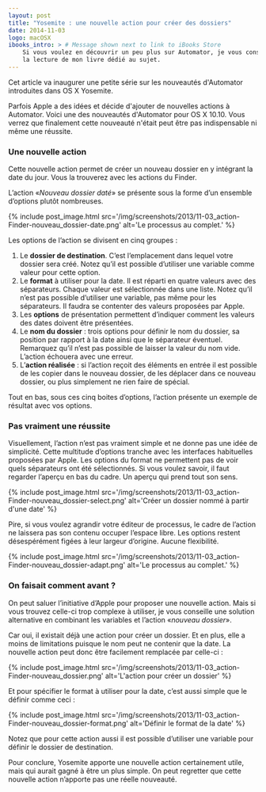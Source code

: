 ```yaml
---
layout: post
title: "Yosemite : une nouvelle action pour créer des dossiers"
date: 2014-11-03
logo: macOSX
ibooks_intro: > # Message shown next to link to iBooks Store
    Si vous voulez en découvrir un peu plus sur Automator, je vous conseille 
    la lecture de mon livre dédié au sujet.
---
```


Cet article va inaugurer une petite série sur les nouveautés d'Automator 
introduites dans OS X Yosemite.

Parfois Apple a des idées et décide d'ajouter de nouvelles actions à Automator. 
Voici une des nouveautés d'Automator pour OS X 10.10. 
Vous verrez que finalement cette nouveauté n'était peut être pas indispensable 
ni même une réussite.

### Une nouvelle action

Cette nouvelle action permet de créer un nouveau dossier en y intégrant la 
date du jour. Vous la trouverez avec les actions du Finder.

L’action «*Nouveau dossier daté*» se présente sous la forme d’un ensemble 
d’options plutôt nombreuses.

{% include post_image.html 
    src='/img/screenshots/2013/11-03_action-Finder-nouveau_dossier-date.png' 
    alt='Le processus au complet.' %}

Les options de l’action se divisent en cinq groupes :

1. Le **dossier de destination**. 
    C’est l’emplacement dans lequel votre dossier sera créé. 
    Notez qu’il est possible d’utiliser une variable comme valeur pour 
    cette option.
2. Le **format** à utiliser pour la date. 
    Il est réparti en quatre valeurs avec des séparateurs. 
    Chaque valeur est sélectionnée dans une liste. 
    Notez qu’il n’est pas possible d’utiliser une variable, 
    pas même pour les séparateurs. 
    Il faudra se contenter des valeurs proposées par Apple.
3. Les **options** de présentation permettent d’indiquer comment les valeurs des 
    dates doivent être présentées.
4. Le **nom du dossier** : 
    trois options pour définir le nom du dossier, 
    sa position par rapport à la date ainsi que le séparateur éventuel. 
    Remarquez qu’il n’est pas possible de laisser la valeur du nom vide. 
    L’action échouera avec une erreur. 
5. L’**action réalisée** : 
    si l’action reçoit des éléments en entrée il est possible de les copier 
    dans le nouveau dossier, de les déplacer dans ce nouveau dossier, ou plus 
    simplement ne rien faire de spécial.

Tout en bas, sous ces cinq boites d’options, l’action présente un exemple de 
résultat avec vos options.

### Pas vraiment une réussite

Visuellement, l’action n’est pas vraiment simple et ne donne pas une idée
de simplicité. Cette multitude d’options tranche avec les interfaces habituelles 
proposées par Apple. 
Les options du format ne permettent pas de voir quels séparateurs ont été 
sélectionnés. 
Si vous voulez savoir, il faut regarder l’aperçu en bas du cadre. 
Un aperçu qui prend tout son sens.

{% include post_image.html 
    src='/img/screenshots/2013/11-03_action-Finder-nouveau_dossier-select.png' 
    alt='Créer un dossier nommé à partir d\'une date' %}

Pire, si vous voulez agrandir votre éditeur de processus, 
le cadre de l’action ne laissera pas son contenu occuper l’espace libre. 
Les options restent désespérément figées à leur largeur d’origine. 
Aucune flexibilité.

{% include post_image.html 
    src='/img/screenshots/2013/11-03_action-Finder-nouveau_dossier-adapt.png' 
    alt='Le processus au complet.' %}

### On faisait comment avant ?

On peut saluer l’initiative d’Apple pour proposer une nouvelle action. 
Mais si vous trouvez celle-ci trop complexe à utiliser, je vous conseille une 
solution alternative en combinant les variables et l’action «*nouveau dossier*».

Car oui, il existait déjà une action pour créer un dossier. 
Et en plus, elle a moins de limitations puisque le nom peut ne contenir que la 
date. La nouvelle action peut donc être facilement remplacée par celle-ci :

{% include post_image.html 
    src='/img/screenshots/2013/11-03_action-Finder-nouveau_dossier.png' 
    alt='L\'action pour créer un dossier' %}


Et pour spécifier le format à utiliser pour la date, c’est aussi simple que 
le définir comme ceci :

{% include post_image.html 
    src='/img/screenshots/2013/11-03_action-Finder-nouveau_dossier-format.png' 
    alt='Définir le format de la date' %}

Notez que pour cette action aussi il est possible d’utiliser une variable 
pour définir le dossier de destination. 

Pour conclure, Yosemite apporte une nouvelle action certainement utile, 
mais qui aurait gagné à être un plus simple. 
On peut regretter que cette nouvelle action n’apporte pas une réelle nouveauté.


